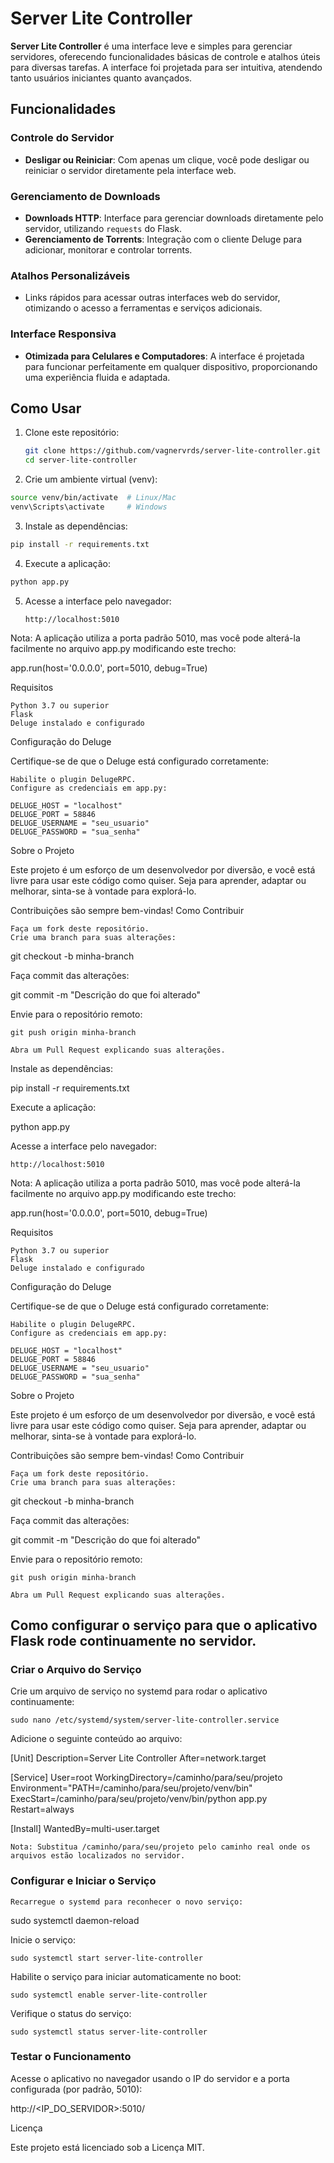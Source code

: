 # Server Lite Controller

**Server Lite Controller** é uma interface leve e simples para gerenciar servidores, oferecendo funcionalidades básicas de controle e atalhos úteis para diversas tarefas. A interface foi projetada para ser intuitiva, atendendo tanto usuários iniciantes quanto avançados.

## Funcionalidades

### Controle do Servidor

- **Desligar ou Reiniciar**: Com apenas um clique, você pode desligar ou reiniciar o servidor diretamente pela interface web.

### Gerenciamento de Downloads

- **Downloads HTTP**: Interface para gerenciar downloads diretamente pelo servidor, utilizando `requests` do Flask.
- **Gerenciamento de Torrents**: Integração com o cliente Deluge para adicionar, monitorar e controlar torrents.

### Atalhos Personalizáveis

- Links rápidos para acessar outras interfaces web do servidor, otimizando o acesso a ferramentas e serviços adicionais.

### Interface Responsiva

- **Otimizada para Celulares e Computadores**: A interface é projetada para funcionar perfeitamente em qualquer dispositivo, proporcionando uma experiência fluida e adaptada.

## Como Usar

1. Clone este repositório:
   ```bash
   git clone https://github.com/vagnervrds/server-lite-controller.git
   cd server-lite-controller
   ```
2. Crie um ambiente virtual (venv):

```bash python3 -m venv venv
source venv/bin/activate  # Linux/Mac
venv\Scripts\activate     # Windows
```

3. Instale as dependências:

```bash
pip install -r requirements.txt
```

4. Execute a aplicação:

```bash
python app.py
```

5.  Acesse a interface pelo navegador:

        http://localhost:5010

Nota: A aplicação utiliza a porta padrão 5010, mas você pode alterá-la facilmente no arquivo app.py modificando este trecho:

app.run(host='0.0.0.0', port=5010, debug=True)

Requisitos

    Python 3.7 ou superior
    Flask
    Deluge instalado e configurado

Configuração do Deluge

Certifique-se de que o Deluge está configurado corretamente:

    Habilite o plugin DelugeRPC.
    Configure as credenciais em app.py:

    DELUGE_HOST = "localhost"
    DELUGE_PORT = 58846
    DELUGE_USERNAME = "seu_usuario"
    DELUGE_PASSWORD = "sua_senha"

Sobre o Projeto

Este projeto é um esforço de um desenvolvedor por diversão, e você está livre para usar este código como quiser. Seja para aprender, adaptar ou melhorar, sinta-se à vontade para explorá-lo.

Contribuições são sempre bem-vindas!
Como Contribuir

    Faça um fork deste repositório.
    Crie uma branch para suas alterações:

git checkout -b minha-branch

Faça commit das alterações:

git commit -m "Descrição do que foi alterado"

Envie para o repositório remoto:

    git push origin minha-branch

    Abra um Pull Request explicando suas alterações.

Instale as dependências:

pip install -r requirements.txt

Execute a aplicação:

python app.py

Acesse a interface pelo navegador:

    http://localhost:5010

Nota: A aplicação utiliza a porta padrão 5010, mas você pode alterá-la facilmente no arquivo app.py modificando este trecho:

app.run(host='0.0.0.0', port=5010, debug=True)

Requisitos

    Python 3.7 ou superior
    Flask
    Deluge instalado e configurado

Configuração do Deluge

Certifique-se de que o Deluge está configurado corretamente:

    Habilite o plugin DelugeRPC.
    Configure as credenciais em app.py:

    DELUGE_HOST = "localhost"
    DELUGE_PORT = 58846
    DELUGE_USERNAME = "seu_usuario"
    DELUGE_PASSWORD = "sua_senha"

Sobre o Projeto

Este projeto é um esforço de um desenvolvedor por diversão, e você está livre para usar este código como quiser. Seja para aprender, adaptar ou melhorar, sinta-se à vontade para explorá-lo.

Contribuições são sempre bem-vindas!
Como Contribuir

    Faça um fork deste repositório.
    Crie uma branch para suas alterações:

git checkout -b minha-branch

Faça commit das alterações:

git commit -m "Descrição do que foi alterado"

Envie para o repositório remoto:

    git push origin minha-branch

    Abra um Pull Request explicando suas alterações.

## Como configurar o serviço para que o aplicativo Flask rode continuamente no servidor.

### Criar o Arquivo do Serviço

Crie um arquivo de serviço no systemd para rodar o aplicativo continuamente:

    sudo nano /etc/systemd/system/server-lite-controller.service

Adicione o seguinte conteúdo ao arquivo:

[Unit]
Description=Server Lite Controller
After=network.target

[Service]
User=root
WorkingDirectory=/caminho/para/seu/projeto
Environment="PATH=/caminho/para/seu/projeto/venv/bin"
ExecStart=/caminho/para/seu/projeto/venv/bin/python app.py
Restart=always

[Install]
WantedBy=multi-user.target

    Nota: Substitua /caminho/para/seu/projeto pelo caminho real onde os arquivos estão localizados no servidor.

### Configurar e Iniciar o Serviço

    Recarregue o systemd para reconhecer o novo serviço:

sudo systemctl daemon-reload

Inicie o serviço:

    sudo systemctl start server-lite-controller

Habilite o serviço para iniciar automaticamente no boot:

    sudo systemctl enable server-lite-controller

Verifique o status do serviço:

    sudo systemctl status server-lite-controller

### Testar o Funcionamento

Acesse o aplicativo no navegador usando o IP do servidor e a porta configurada (por padrão, 5010):

http://<IP_DO_SERVIDOR>:5010/

Licença

Este projeto está licenciado sob a Licença MIT.
